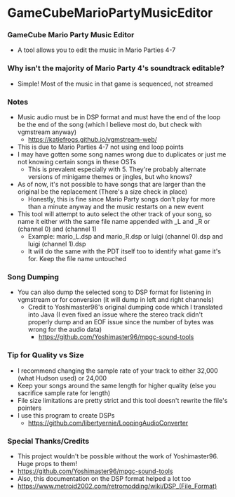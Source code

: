 # GameCubeMarioPartyMusicEditor

### GameCube Mario Party Music Editor
* A tool allows you to edit the music in Mario Parties 4-7

### Why isn't the majority of Mario Party 4's soundtrack editable?
* Simple! Most of the music in that game is sequenced, not streamed

### Notes
* Music audio must be in DSP format and must have the end of the loop be the end of the song (which I believe most do, but check with vgmstream anyway)
  * https://katiefrogs.github.io/vgmstream-web/
* This is due to Mario Parties 4-7 not using end loop points
* I may have gotten some song names wrong due to duplicates or just me not knowing certain songs in these OSTs
  * This is prevalent especially with 5. They're probably alternate versions of minigame themes or jingles, but who knows?
* As of now, it's not possible to have songs that are larger than the original be the replacement (There's a size check in place)
  * Honestly, this is fine since Mario Party songs don't play for more than a minute anyway and the music restarts on a new event
* This tool will attempt to auto select the other track of your song, so name it either with the same file name appended with _L and _R or (channel 0) and (channel 1)
  * Example: mario_L.dsp and mario_R.dsp or luigi (channel 0).dsp and luigi (channel 1).dsp
  * It will do the same with the PDT itself too to identify what game it's for. Keep the file name untouched

### Song Dumping
* You can also dump the selected song to DSP format for listening in vgmstream or for conversion (it will dump in left and right channels)
  * Credit to Yoshimaster96's original dumping code which I translated into Java (I even fixed an issue where the stereo track didn't properly dump and an EOF issue since the number of bytes was wrong for the audio data)
    * https://github.com/Yoshimaster96/mpgc-sound-tools

### Tip for Quality vs Size
* I recommend changing the sample rate of your track to either 32,000 (what Hudson used) or 24,000
* Keep your songs around the same length for higher quality (else you sacrifice sample rate for length)
* File size limitations are pretty strict and this tool doesn't rewrite the file's pointers
* I use this program to create DSPs
  * https://github.com/libertyernie/LoopingAudioConverter

### Special Thanks/Credits
* This project wouldn't be possible without the work of Yoshimaster96. Huge props to them!
* https://github.com/Yoshimaster96/mpgc-sound-tools
* Also, this documentation on the DSP format helped a lot too
* https://www.metroid2002.com/retromodding/wiki/DSP_(File_Format)